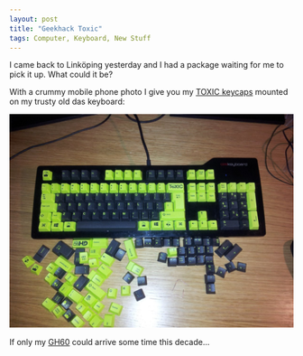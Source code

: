 ```yaml
---
layout: post
title: "Geekhack Toxic"
tags: Computer, Keyboard, New Stuff
---
```


I came back to Linköping yesterday and I had a package waiting for me to pick it up. What could it be?

With a crummy mobile phone photo I give you my [TOXIC keycaps][] mounted on my trusty old das keyboard:

![Woooo](/images/toxic.jpg)

If only my [GH60][] could arrive some time this decade...

[toxic keycaps]: https://geekhack.org/index.php?topic=55644.0 "TOXIC"
[GH60]: https://geekhack.org/index.php?topic=41464.0 "GH60"

